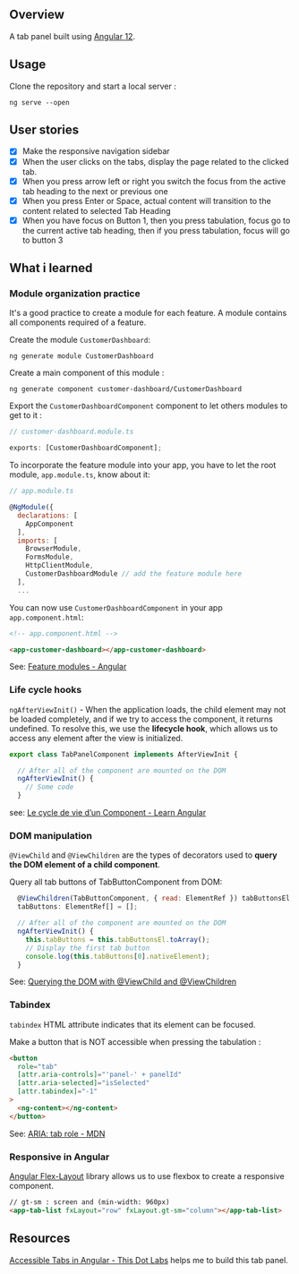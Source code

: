 ## Overview

A tab panel built using [Angular 12](https://angular.io/).

## Usage

Clone the repository and start a local server :

```shell
ng serve --open
```

## User stories

- [x] Make the responsive navigation sidebar
- [x] When the user clicks on the tabs, display the page related to the clicked tab.
- [x] When you press arrow left or right you switch the focus from the active tab heading to the next or previous one
- [x] When you press Enter or Space, actual content will transition to the content related to selected Tab Heading
- [x] When you have focus on Button 1, then you press tabulation, focus go to the current active tab heading, then if you press tabulation, focus will go to button 3

## What i learned

### Module organization practice

It's a good practice to create a module for each feature. A module contains all components required of a feature.

Create the module `CustomerDashboard`:

```shell
ng generate module CustomerDashboard
```

Create a main component of this module :

```shell
ng generate component customer-dashboard/CustomerDashboard
```

Export the `CustomerDashboardComponent` component to let others modules to get to it :

```javascript
// customer-dashboard.module.ts

exports: [CustomerDashboardComponent];
```

To incorporate the feature module into your app, you have to let the root module, `app.module.ts`, know about it:

```javascript
// app.module.ts

@NgModule({
  declarations: [
    AppComponent
  ],
  imports: [
    BrowserModule,
    FormsModule,
    HttpClientModule,
    CustomerDashboardModule // add the feature module here
  ],
  ...
```

You can now use `CustomerDashboardComponent` in your app `app.component.html`:

```html
<!-- app.component.html -->

<app-customer-dashboard></app-customer-dashboard>
```

See: [Feature modules - Angular](https://angular.io/guide/feature-modules)

### Life cycle hooks

`ngAfterViewInit()` - When the application loads, the child element may not be loaded completely, and if we try to access the component, it returns undefined. To resolve this, we use the **lifecycle hook**, which allows us to access any element after the view is initialized.

```javascript
export class TabPanelComponent implements AfterViewInit {

  // After all of the component are mounted on the DOM
  ngAfterViewInit() {
    // Some code
  }
```

see: [Le cycle de vie d’un Component - Learn Angular](https://www.learn-angular.fr/le-cycle-de-vie-dun-component/)

### DOM manipulation

`@ViewChild` and `@ViewChildren` are the types of decorators used to **query the DOM element of a child component**.

Query all tab buttons of TabButtonComponent from DOM:

```javascript
  @ViewChildren(TabButtonComponent, { read: ElementRef }) tabButtonsEl!: QueryList<any>;
  tabButtons: ElementRef[] = [];

  // After all of the component are mounted on the DOM
  ngAfterViewInit() {
    this.tabButtons = this.tabButtonsEl.toArray();
    // Display the first tab button
    console.log(this.tabButtons[0].nativeElement);
  }
```

See: [Querying the DOM with @ViewChild and @ViewChildren](https://www.pluralsight.com/guides/querying-the-dom-with-@viewchild-and-@viewchildren)

### Tabindex

`tabindex` HTML attribute indicates that its element can be focused.

Make a button that is NOT accessible when pressing the tabulation :

```html
<button
  role="tab"
  [attr.aria-controls]="'panel-' + panelId"
  [attr.aria-selected]="isSelected"
  [attr.tabindex]="-1"
>
  <ng-content></ng-content>
</button>
```

See: [ARIA: tab role - MDN](https://developer.mozilla.org/en-US/docs/Web/Accessibility/ARIA/Roles/Tab_Role)

### Responsive in Angular

[Angular Flex-Layout](https://github.com/angular/flex-layout) library allows us to use flexbox to create a responsive component.

```html
// gt-sm : screen and (min-width: 960px)
<app-tab-list fxLayout="row" fxLayout.gt-sm="column"></app-tab-list>
```

## Resources

[Accessible Tabs in Angular - This Dot Labs](https://www.thisdot.co/blog/accessible-tabs-in-angular) helps me to build this tab panel.
